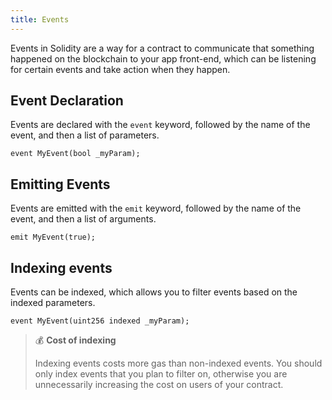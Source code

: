 ```yaml
---
title: Events
---
```


Events in Solidity are a way for a contract to communicate that something happened on the blockchain to your app
front-end, which can be listening for certain events and take action when they happen.

## Event Declaration

Events are declared with the `event` keyword, followed by the name of the event, and then a list of parameters.

```solidity
event MyEvent(bool _myParam);
```

## Emitting Events

Events are emitted with the `emit` keyword, followed by the name of the event, and then a list of arguments.

```solidity
emit MyEvent(true);
```

## Indexing events

Events can be indexed, which allows you to filter events based on the indexed parameters.

```solidity
event MyEvent(uint256 indexed _myParam);
```

> 💰 **Cost of indexing**
>
> Indexing events costs more gas than non-indexed events. You should only index events that you plan to filter on,
> otherwise you are unnecessarily increasing the cost on users of your contract.

